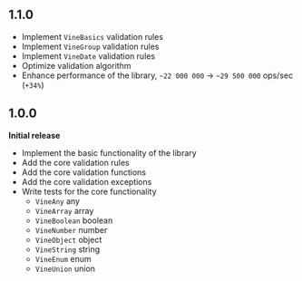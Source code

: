 ## 1.1.0
- Implement `VineBasics` validation rules
- Implement `VineGroup` validation rules
- Implement `VineDate` validation rules
- Optimize validation algorithm
- Enhance performance of the library, `~22 000 000` -> `~29 500 000` ops/sec (`+34%`)

## 1.0.0
**Initial release**

- Implement the basic functionality of the library
- Add the core validation rules
- Add the core validation functions
- Add the core validation exceptions
- Write tests for the core functionality
  - `VineAny` any
  - `VineArray` array
  - `VineBoolean` boolean
  - `VineNumber` number
  - `VineObject` object
  - `VineString` string
  - `VineEnum` enum
  - `VineUnion` union
